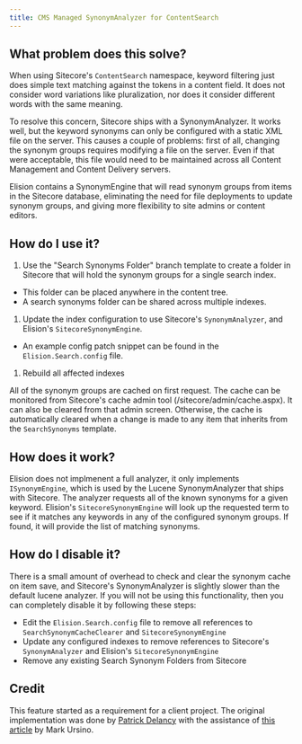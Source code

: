 ```yaml
---
title: CMS Managed SynonymAnalyzer for ContentSearch
---
```

## What problem does this solve?
When using Sitecore's `ContentSearch` namespace, keyword filtering just does simple text matching against the tokens in a content field. It does not consider word variations like pluralization, nor does it consider different words with the same meaning.

To resolve this concern, Sitecore ships with a SynonymAnalyzer. It works well, but the keyword synonyms can only be configured with a static XML file on the server. This causes a couple of problems: first of all, changing the synonym groups requires modifying a file on the server. Even if that were acceptable, this file would need to be maintained across all Content Management and Content Delivery servers.

Elision contains a SynonymEngine that will read synonym groups from items in the Sitecore database, eliminating the need for file deployments to update synonym groups, and giving more flexibility to site admins or content editors.

## How do I use it?
1. Use the "Search Synonyms Folder" branch template to create a folder in Sitecore that will hold the synonym groups for a single search index.
  * This folder can be placed anywhere in the content tree.
  * A search synonyms folder can be shared across multiple indexes.
1. Update the index configuration to use Sitecore's `SynonymAnalyzer`, and Elision's `SitecoreSynonymEngine`.
  * An example config patch snippet can be found in the `Elision.Search.config` file.
1. Rebuild all affected indexes

All of the synonym groups are cached on first request. The cache can be monitored from Sitecore's cache admin tool (/sitecore/admin/cache.aspx). It can also be cleared from that admin screen. Otherwise, the cache is automatically cleared when a change is made to any item that inherits from the `SearchSynonyms` template.

## How does it work?
Elision does not implmenent a full analyzer, it only implements `ISynonymEngine`, which is used by the Lucene SynonymAnalyzer that ships with Sitecore. The analyzer requests all of the known synonyms for a given keyword. Elision's `SitecoreSynonymEngine` will look up the requested term to see if it matches any keywords in any of the configured synonym groups. If found, it will provide the list of matching synonyms.

## How do I disable it?
There is a small amount of overhead to check and clear the synonym cache on item save, and Sitecore's SynonymAnalyzer is slightly slower than the default lucene analyzer. If you will not be using this functionality, then you can completely disable it by following these steps:
* Edit the `Elision.Search.config` file to remove all references to `SearchSynonymCacheClearer` and `SitecoreSynonymEngine`
* Update any configured indexes to remove references to Sitecore's `SynonymAnalyzer` and Elision's `SitecoreSynonymEngine`
* Remove any existing Search Synonym Folders from Sitecore

## Credit
This feature started as a requirement for a client project. The original implementation was done by [Patrick Delancy](http://patrickdelancy.com/) with the assistance of [this article](http://firebreaksice.com/sitecore-synonym-search-with-lucene/) by Mark Ursino.
